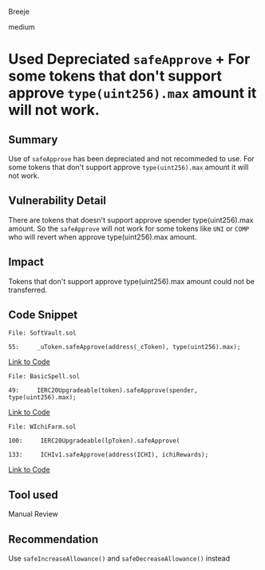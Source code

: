 Breeje

medium

# Used Depreciated `safeApprove` + For some tokens that don't support approve `type(uint256).max` amount it will not work.

## Summary

Use of `safeApprove` has been depreciated and not recommeded to use. For some tokens that don't support approve `type(uint256).max` amount it will not work.

## Vulnerability Detail

There are tokens that doesn't support approve spender type(uint256).max amount. So the `safeApprove` will not work for some tokens like `UNI` or `COMP` who will revert when approve type(uint256).max amount.

## Impact

Tokens that don't support approve type(uint256).max amount could not be transferred.

## Code Snippet

```solidity
File: SoftVault.sol

55:     _uToken.safeApprove(address(_cToken), type(uint256).max);  

```
[Link to Code](https://github.com/sherlock-audit/2023-02-blueberry/blob/main/contracts/vault/SoftVault.sol#L55)

```solidity
File: BasicSpell.sol

49:     IERC20Upgradeable(token).safeApprove(spender, type(uint256).max); 

```
[Link to Code](https://github.com/sherlock-audit/2023-02-blueberry/blob/main/contracts/spell/BasicSpell.sol#L49)

```solidity
File: WIchiFarm.sol

100:     IERC20Upgradeable(lpToken).safeApprove(

133:     ICHIv1.safeApprove(address(ICHI), ichiRewards);

```
[Link to Code](https://github.com/sherlock-audit/2023-02-blueberry/blob/main/contracts/wrapper/WIchiFarm.sol)

## Tool used

Manual Review

## Recommendation

Use `safeIncreaseAllowance()` and `safeDecreaseAllowance()` instead
